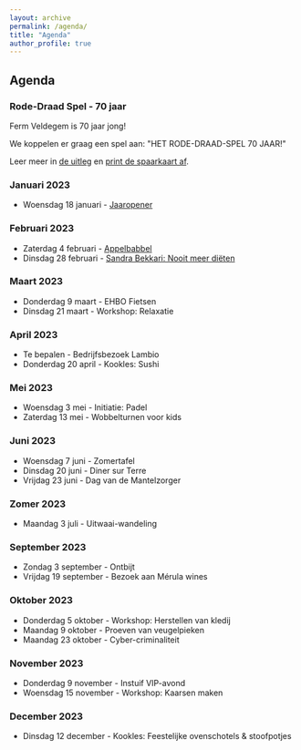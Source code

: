 ```yaml
---
layout: archive
permalink: /agenda/
title: "Agenda"
author_profile: true
---
```


## Agenda

### Rode-Draad Spel - 70 jaar

Ferm Veldegem is 70 jaar jong!

We koppelen er graag een spel aan: "HET RODE-DRAAD-SPEL 70 JAAR!"

Leer meer in [de uitleg](/assets/media/agenda/Rode-draad-spel-info.pdf) en [print de spaarkaart af](/assets/media/agenda/Rode-draad-spel-spaarkaart.pdf).

### Januari 2023

- Woensdag 18 januari - [Jaaropener](/assets/media/agenda/2023-01-jaaropener.pdf)

### Februari 2023

- Zaterdag 4 februari - [Appelbabbel](/assets/media/agenda/2023-02-appelbabbel.pdf)
- Dinsdag 28 februari - [Sandra Bekkari: Nooit meer diëten](/assets/media/agenda/2023-02-sandra-bekkari.jpg)

### Maart 2023

- Donderdag 9 maart - EHBO Fietsen
- Dinsdag 21 maart - Workshop: Relaxatie

### April 2023

- Te bepalen - Bedrijfsbezoek Lambio
- Donderdag 20 april - Kookles: Sushi

### Mei 2023

- Woensdag 3 mei - Initiatie: Padel
- Zaterdag 13 mei - Wobbelturnen voor kids

### Juni 2023

- Woensdag 7 juni - Zomertafel
- Dinsdag 20 juni - Diner sur Terre
- Vrijdag 23 juni - Dag van de Mantelzorger

### Zomer 2023

- Maandag 3 juli - Uitwaai-wandeling

### September 2023

- Zondag 3 september - Ontbijt
- Vrijdag 19 september - Bezoek aan Mérula wines

### Oktober 2023

- Donderdag 5 oktober - Workshop: Herstellen van kledij
- Maandag 9 oktober - Proeven van veugelpieken
- Maandag 23 oktober - Cyber-criminaliteit

### November 2023

- Donderdag 9 november - Instuif VIP-avond
- Woensdag 15 november - Workshop: Kaarsen maken

### December 2023

- Dinsdag 12 december - Kookles: Feestelijke ovenschotels & stoofpotjes